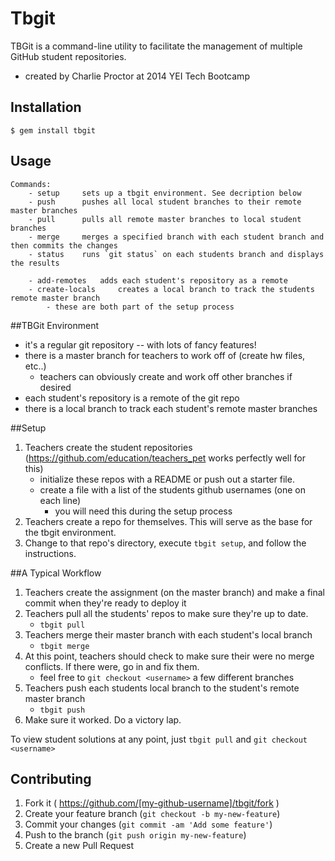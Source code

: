 # Tbgit

TBGit is a command-line utility to facilitate the management of multiple GitHub student repositories.
- created by Charlie Proctor at 2014 YEI Tech Bootcamp

## Installation

    $ gem install tbgit

## Usage

	Commands:
		- setup   	sets up a tbgit environment. See decription below
		- push  	pushes all local student branches to their remote master branches
		- pull   	pulls all remote master branches to local student branches
		- merge   	merges a specified branch with each student branch and then commits the changes
		- status 	runs `git status` on each students branch and displays the results
		
		- add-remotes  	adds each student's repository as a remote
		- create-locals 	creates a local branch to track the students remote master branch
			- these are both part of the setup process

##TBGit Environment
- it's a regular git repository -- with lots of fancy features!
- there is a master branch for teachers to work off of (create hw files, etc..)
	- teachers can obviously create and work off other branches if desired
- each student's repository is a remote of the git repo
- there is a local branch to track each student's remote master branches

##Setup
1. Teachers create the student repositories (https://github.com/education/teachers_pet works perfectly well for this)
	- initialize these repos with a README or push out a starter file.
	- create a file with a list of the students github usernames (one on each line)
		- you will need this during the setup process
2. Teachers create a repo for themselves. This will serve as the base for the tbgit environment.
3. Change to that repo's directory, execute `tbgit setup`, and follow the instructions.

##A Typical Workflow
1. Teachers create the assignment (on the master branch) and make a final commit when they're ready to deploy it
2. Teachers pull all the students' repos to make sure they're up to date.
	- `tbgit pull`
3. Teachers merge their master branch with each student's local branch
	- `tbgit merge`
4. At this point, teachers should check to make sure their were no merge conflicts. If there were, go in and fix them.
	- feel free to `git checkout <username>` a few different branches
4. Teachers push each students local branch to the student's remote master branch
	- `tbgit push`
5. Make sure it worked.  Do a victory lap.

To view student solutions at any point, just `tbgit pull` and `git checkout <username>`



## Contributing

1. Fork it ( https://github.com/[my-github-username]/tbgit/fork )
2. Create your feature branch (`git checkout -b my-new-feature`)
3. Commit your changes (`git commit -am 'Add some feature'`)
4. Push to the branch (`git push origin my-new-feature`)
5. Create a new Pull Request
